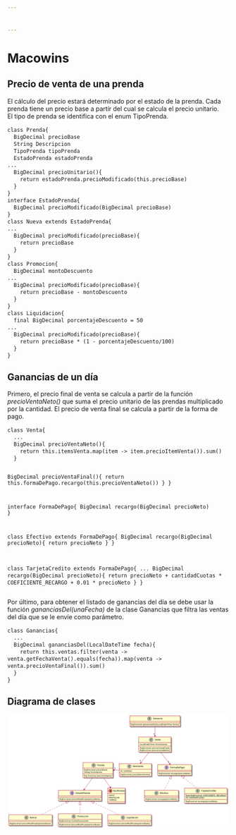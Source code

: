```yaml
---


---
```


<h1 id="macowins"><strong>Macowins</strong></h1>
<h2 id="precio-de-venta-de-una-prenda">Precio de venta de una prenda</h2>
<p>El cálculo del precio estará determinado por el estado de la prenda. Cada prenda tiene un precio base a partír del cual se calcula el precio unitario.<br>
El tipo de prenda se identifica con el enum TipoPrenda.</p>
<pre><code>class Prenda{
  BigDecimal precioBase
  String Descripcion
  TipoPrenda tipoPrenda
  EstadoPrenda estadoPrenda
...
  BigDecimal precioUnitario(){
    return estadoPrenda.precioModificado(this.precioBase)
  }
}
interface EstadoPrenda{
  BigDecimal precioModificado(BigDecimal precioBase)
}
class Nueva extends EstadoPrenda{
...
  BigDecimal precioModificado(precioBase){
    return precioBase
  }  
}
class Promocion{
  BigDecimal montoDescuento
...
  BigDecimal precioModificado(precioBase){
    return precioBase - montoDescuento
  }    
}
class Liquidacion{
  final BigDecimal porcentajeDescuento = 50
...
  BigDecimal precioModificado(precioBase){
    return precioBase * (1 - porcentajeDescuento/100)
  }
}
</code></pre>
<h2 id="ganancias-de-un-día">Ganancias de un día</h2>
<p>Primero, el precio final de venta se calcula a partir de la función <em>precioVentaNeto()</em> que suma el precio unitario de las prendas multiplicado por la cantidad. El precio de venta final se calcula a partir de la forma de pago.</p>
<pre><code>class Venta{
  ...
  BigDecimal precioVentaNeto(){
    return this.itemsVenta.map(item -&gt; item.precioItemVenta()).sum()
  }

  BigDecimal precioVentaFinal(){
    return this.formaDePago.recargo(this.precioVentaNeto())
  }
}

interface FormaDePago{
  BigDecimal recargo(BigDecimal precioNeto)
}

class Efectivo extends FormaDePago{
  BigDecimal recargo(BigDecimal precioNeto){
    return precioNeto
  }
}

class TarjetaCredito extends FormaDePago{
  ... 
  BigDecimal recargo(BigDecimal precioNeto){
    return precioNeto + cantidadCuotas * COEFICIENTE_RECARGO + 0.01 * precioNeto
  }
}
</code></pre>
<p>Por último, para obtener el listado de ganancias del día se debe usar la función <em>gananciasDel(unaFecha)</em> de la clase Ganancias que filtra las ventas del día que se le envíe como parámetro.</p>
<pre><code>class Ganancias{
  ...
  BigDecimal gananciasDel(LocalDateTime fecha){
    return this.ventas.filter(venta -&gt; venta.getFechaVenta().equals(fecha)).map(venta -&gt; venta.precioVentaFinal()).sum()
  }
}
</code></pre>
<h2 id="diagrama-de-clases">Diagrama de clases</h2>
<p><img src="https://raw.githubusercontent.com/nicolas-m-gomez/macowins/master/Diagrama%20de%20clases.png" alt="Diagrama de clases"></p>

